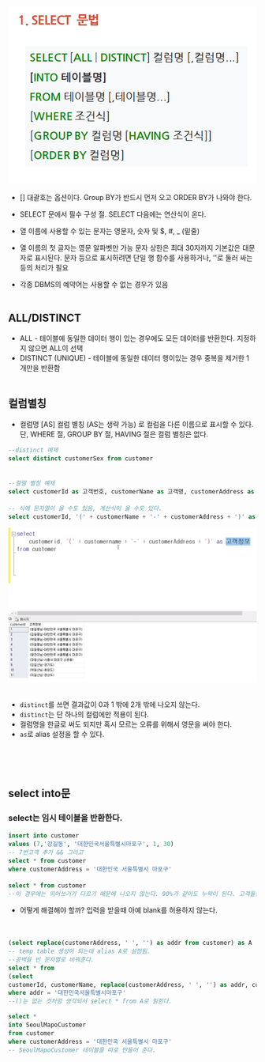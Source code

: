 ![](https://github.com/MinsoftK/TIL/blob/master/SQL/image/select1.png?raw=true)
* [] 대괄호는 옵션이다. Group BY가 반드시 먼저 오고 ORDER BY가 나와야 한다.

* SELECT 문에서 필수 구성 절. SELECT 다음에는 연산식이 온다. 
* 열 이름에 사용할 수 있는 문자는 영문자, 숫자 및 $, #, _ (밑줄)
* 열 이름의 첫 글자는 영문 알파벳만 가능
문자 상한은 최대 30자까지 기본값은 대문자로 표시된다. 문자 등으로 표시하려면 단일 행 함수를 사용하거나, ''로 둘러 싸는 등의 처리가 필요
* 각종 DBMS의 예약어는 사용할 수 없는 경우가 있음
<br/><br/>

## ALL/DISTINCT
* ALL - 테이블에 동일한 데이터 행이 있는 경우에도 모든 데이터를 반환한다. 지정하지 않으면 ALL이 선택
* DISTINCT (UNIQUE) - 테이블에 동일한 데이터 행이있는 경우 중복을 제거한 1 개만을 반환함
<br/><br/>


## 컬럼별칭 
* 컬럼명 [AS] 컬럼 별칭 (AS는 생략 가능)
로 컬럼을 다른 이름으로 표시할 수 있다. 단, WHERE 절, GROUP BY 절, HAVING 절은 컬럼 별칭은 없다.

```sql
--distinct 예제
select distinct customerSex from customer


--컬럼 별칭 예제
select customerId as 고객번호, customerName as 고객명, customerAddress as 주소 from customer

-- 식에 문자열이 올 수도 있음, 계산식이 올 수도 있다.
select customerId, '(' + customerName + '-' + customerAddress + ')' as 고객정보 from customer
```
![](https://github.com/MinsoftK/TIL/blob/master/SQL/image/select2.png?raw=true)
<br/><br/>

* `distinct`를 쓰면 결과값이 0과 1 밖에 2개 밖에 나오지 않는다.
* `distinct`는 단 하나의 컬럼에만 적용이 된다.
* 컬럼명을 한글로 써도 되지만 혹시 모르는 오류를 위해서 영문을 써야 한다.
* `as`로 alias 설정을 할 수 있다. 

<br/><br/><br/>

## select into문
### select는 임시 테이블을 반환한다.
```sql
insert into customer
values (7,'강길동', '대한민국서울특별시마포구', 1, 30)
-- 7번고객 추가 && 그리고
select * from customer
where customerAddress = '대한민국 서울특별시 마포구'

select * from customer 
--이 경우에는 띄어쓰기가 다르기 때문에 나오지 않는다. 90%가 같아도 누락이 된다. 고객들한테 주소를 받을 때, 어떤 고객은 같은 글자를 써도 띄어쓰기에 따라 입력 받는게 다를 수가 있다. 그래서 아예 입력을 받을때 blank를 허용하지 않는다. 
```
* 어떻게 해결해야 할까? 입력을 받을때 아예 blank를 허용하지 않는다. 
<br/><br/><br/>

```sql
(select replace(customerAddress, ' ', '') as addr from customer) as A
-- temp table 생성이 되는데 alias A로 설정됨.
--공백을 빈 문자열로 바꿔준다.
select * from
(select 
customerId, customerName, replace(customerAddress, ' ', '') as addr, customerSex, customerAge from customer) as A
where addr = '대한민국서울특별시마포구'
--()는 없는 것처럼 생각되서 select * from A로 읽힌다.

```

```sql
select *
into SeoulMapoCustomer
from customer
where customerAddress = '대한민국 서울특별시 마포구'
-- SeoulMapoCustomer 테이블을 따로 만들어 준다. 
```
